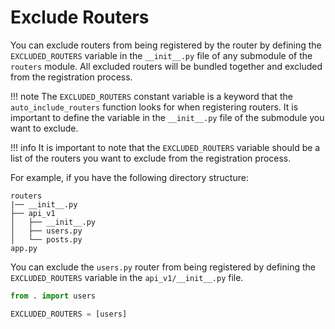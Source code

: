 # Exclude Routers

You can exclude routers from being registered by the router by defining the `EXCLUDED_ROUTERS` variable in the `__init__.py` file of any submodule of the `routers` module. All excluded routers will be bundled together and excluded from the registration process.

!!! note
    The `EXCLUDED_ROUTERS` constant variable is a keyword that the `auto_include_routers` function looks for when registering routers. It is important to define the variable in the `__init__.py` file of the submodule you want to exclude.

!!! info
    It is important to note that the `EXCLUDED_ROUTERS` variable should be a list of the routers you want to exclude from the registration process.

For example, if you have the following directory structure:
```
routers
|── __init__.py
├── api_v1
│   ├── __init__.py
│   ├── users.py
│   └── posts.py
app.py
```

You can exclude the `users.py` router from being registered by defining the `EXCLUDED_ROUTERS` variable in the `api_v1/__init__.py` file.

```python title="src/routers/api_v1/__init__.py"
from . import users

EXCLUDED_ROUTERS = [users]
```